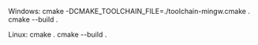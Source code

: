 Windows:
cmake -DCMAKE_TOOLCHAIN_FILE=./toolchain-mingw.cmake .
cmake --build .

Linux:
cmake .
cmake --build .